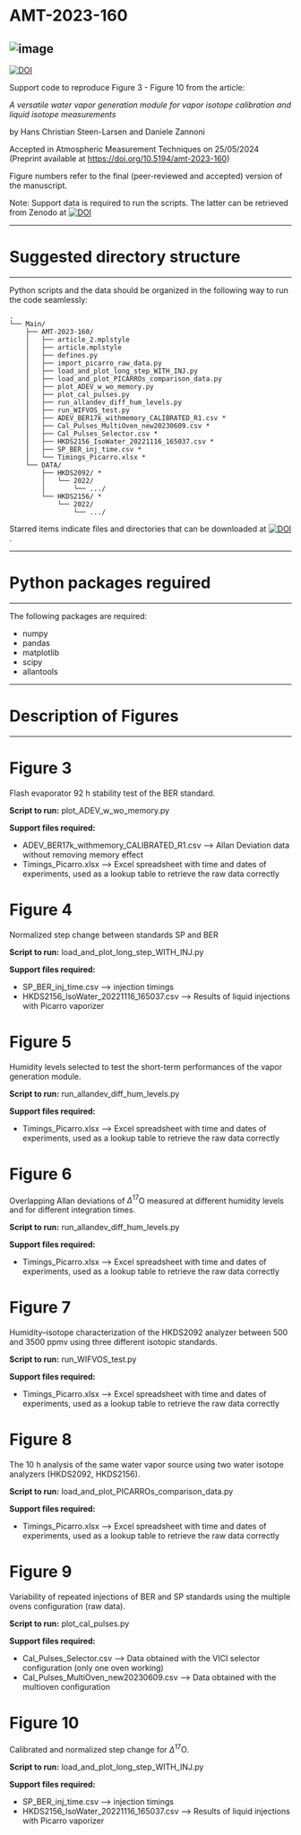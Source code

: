 # AMT-2023-160

![image](https://github.com/danielez83/AMT-2023-160/assets/7271070/5e46e5fa-aaa9-4121-a7ac-66c601523bda)
---

[![DOI](https://zenodo.org/badge/827385592.svg)](https://zenodo.org/doi/10.5281/zenodo.12741980)

Support code to reproduce Figure 3 - Figure 10 from the article:

*A versatile water vapor generation module for vapor isotope calibration and liquid isotope measurements*

by Hans Christian Steen-Larsen and Daniele Zannoni

Accepted in Atmospheric Measurement Techniques on 25/05/2024 (Preprint available at https://doi.org/10.5194/amt-2023-160)

Figure numbers refer to the final (peer-reviewed and accepted) version of the manuscript.

Note: Support data is required to run the scripts. The latter can be retrieved from Zenodo at [![DOI](https://zenodo.org/badge/DOI/10.5281/zenodo.12730778.svg)](https://doi.org/10.5281/zenodo.12730778)

---
# Suggested directory structure
---
Python scripts and the data should be organized in the following way to run the code seamlessly:

```
.
└── Main/
    ├── AMT-2023-160/
    │   ├── article_2.mplstyle
    │   ├── article.mplstyle
    │   ├── defines.py
    │   ├── import_picarro_raw_data.py
    │   ├── load_and_plot_long_step_WITH_INJ.py
    │   ├── load_and_plot_PICARROs_comparison_data.py
    │   ├── plot_ADEV_w_wo_memory.py
    │   ├── plot_cal_pulses.py
    │   ├── run_allandev_diff_hum_levels.py
    │   ├── run_WIFVOS_test.py
    │   ├── ADEV_BER17k_withmemory_CALIBRATED_R1.csv *
    │   ├── Cal_Pulses_MultiOven_new20230609.csv *
    │   ├── Cal_Pulses_Selector.csv *
    │   ├── HKDS2156_IsoWater_20221116_165037.csv *
    │   ├── SP_BER_inj_time.csv *
    │   └── Timings_Picarro.xlsx *
    └── DATA/
        ├── HKDS2092/ *
        │   └── 2022/
        │       └── .../
        └── HKDS2156/ *
            └── 2022/
                └── .../
```

Starred items indicate files and directories that can be downloaded at [![DOI](https://zenodo.org/badge/DOI/10.5281/zenodo.12730778.svg)](https://doi.org/10.5281/zenodo.12730778).

---
# Python packages reguired
---
The following packages are required:
- numpy
- pandas
- matplotlib
- scipy
- allantools

---
# Description of Figures
---

# Figure 3
Flash evaporator 92 h stability test of the BER standard.

**Script to run:** plot_ADEV_w_wo_memory.py

**Support files required:**

- ADEV_BER17k_withmemory_CALIBRATED_R1.csv   --> Allan Deviation data without removing memory effect
- Timings_Picarro.xlsx                       --> Excel spreadsheet with time and dates of experiments, used as a lookup table to retrieve the raw data correctly

# Figure 4
Normalized step change between standards SP and BER

**Script to run:** load_and_plot_long_step_WITH_INJ.py

**Support files required:**

- SP_BER_inj_time.csv                         --> injection timings
- HKDS2156_IsoWater_20221116_165037.csv       --> Results of liquid injections with Picarro vaporizer

# Figure 5
Humidity levels selected to test the short-term performances of the vapor generation module.

**Script to run:** run_allandev_diff_hum_levels.py

**Support files required:**

- Timings_Picarro.xlsx                       --> Excel spreadsheet with time and dates of experiments, used as a lookup table to retrieve the raw data correctly

# Figure 6
Overlapping Allan deviations of $\Delta^{17}$O measured at different humidity levels and for different integration times.

**Script to run:** run_allandev_diff_hum_levels.py

**Support files required:**

- Timings_Picarro.xlsx                       --> Excel spreadsheet with time and dates of experiments, used as a lookup table to retrieve the raw data correctly

# Figure 7
Humidity–isotope characterization of the HKDS2092 analyzer between 500 and 3500 ppmv using three different isotopic standards.

**Script to run:** run_WIFVOS_test.py

**Support files required:**

- Timings_Picarro.xlsx                       --> Excel spreadsheet with time and dates of experiments, used as a lookup table to retrieve the raw data correctly

# Figure 8
The 10 h analysis of the same water vapor source using two water isotope analyzers (HKDS2092, HKDS2156).

**Script to run:** load_and_plot_PICARROs_comparison_data.py

**Support files required:**

- Timings_Picarro.xlsx                       --> Excel spreadsheet with time and dates of experiments, used as a lookup table to retrieve the raw data correctly

# Figure 9
Variability of repeated injections of BER and SP standards using the multiple ovens configuration (raw data). 

**Script to run:** plot_cal_pulses.py

**Support files required:**
- Cal_Pulses_Selector.csv                    --> Data obtained with the VICI selector configuration (only one oven working)
- Cal_Pulses_MultiOven_new20230609.csv       --> Data obtained with the multioven configuration

# Figure 10
Calibrated and normalized step change for $\Delta^{17}$O. 

**Script to run:** load_and_plot_long_step_WITH_INJ.py

**Support files required:**

- SP_BER_inj_time.csv                         --> injection timings
- HKDS2156_IsoWater_20221116_165037.csv       --> Results of liquid injections with Picarro vaporizer
